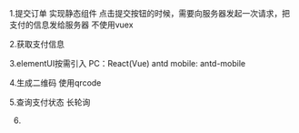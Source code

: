 1.提交订单
实现静态组件
点击提交按钮的时候，需要向服务器发起一次请求，把支付的信息发给服务器
不使用vuex

2.获取支付信息

3.elementUI按需引入
PC：React(Vue) antd 
mobile: antd-mobile

4.生成二维码
使用qrcode

5.查询支付状态
长轮询

6.
